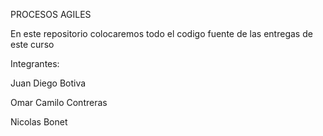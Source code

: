 PROCESOS AGILES


En este repositorio colocaremos todo el codigo fuente de las entregas de este curso

Integrantes:

Juan Diego Botiva

Omar Camilo Contreras

Nicolas Bonet
